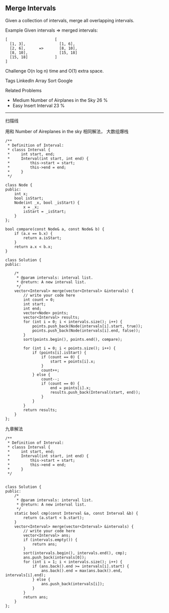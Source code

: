 ## Merge Intervals ##

Given a collection of intervals, merge all overlapping intervals.

Example
Given intervals => merged intervals:

	[                     [
	  [1, 3],               [1, 6],
	  [2, 6],      =>       [8, 10],
	  [8, 10],              [15, 18]
	  [15, 18]            ]
	]
Challenge 
O(n log n) time and O(1) extra space.

Tags 
LinkedIn Array Sort Google

Related Problems 

- Medium Number of Airplanes in the Sky 26 %
- Easy Insert Interval 23 %

----------
扫描线

用和 Number of Aireplanes in the sky 相同解法， 大数组爆栈

	/**
	 * Definition of Interval:
	 * classs Interval {
	 *     int start, end;
	 *     Interval(int start, int end) {
	 *         this->start = start;
	 *         this->end = end;
	 *     }
	 */
	
	class Node {
	public:
	    int x;
	    bool isStart;
	    Node(int _x, bool _isStart) {
	        x = _x;
	        isStart = _isStart;
	    }
	};
	
	bool compare(const Node& a, const Node& b) {
	    if (a.x == b.x) {
	        return a.isStart;
	    }
	    return a.x < b.x;
	}
	
	class Solution {
	public:
	
	    /*
	     * @param intervals: interval list.
	     * @return: A new interval list.
	     */
	    vector<Interval> merge(vector<Interval> &intervals) {
	        // write your code here
	        int count = 0;
	        int start;
	        int end;
	        vector<Node> points;
	        vector<Interval> results;
	        for (int i = 0; i < intervals.size(); i++) {
	            points.push_back(Node(intervals[i].start, true));
	            points.push_back(Node(intervals[i].end, false));
	        }
	        sort(points.begin(), points.end(), compare);
	
	        for (int i = 0; i < points.size(); i++) {
	            if (points[i].isStart) {
	                if (count == 0) {
	                    start = points[i].x;
	                } 
	                count++;
	            } else {
	                count--;
	                if (count == 0) {
	                    end = points[i].x;
	                    results.push_back(Interval(start, end));
	                }
	            }
	        }
	        return results;
	    }
	};

九章解法

	/**
	 * Definition of Interval:
	 * classs Interval {
	 *     int start, end;
	 *     Interval(int start, int end) {
	 *         this->start = start;
	 *         this->end = end;
	 *     }
	 */
	
	
	class Solution {
	public:
	    /*
	     * @param intervals: interval list.
	     * @return: A new interval list.
	     */
	    static bool cmp(const Interval &a, const Interval &b) {
	        return (a.start < b.start);
	    }
	    vector<Interval> merge(vector<Interval> &intervals) {
	        // write your code here
	        vector<Interval> ans;
	        if (intervals.empty()) {
	            return ans;
	        } 
	        sort(intervals.begin(), intervals.end(), cmp);
	        ans.push_back(intervals[0]);
	        for (int i = 1; i < intervals.size(); i++) { 
	            if (ans.back().end >= intervals[i].start) {
	                ans.back().end = max(ans.back().end, intervals[i].end);
	            } else {
	                ans.push_back(intervals[i]);
	            }
	        }
	        return ans; 
	    }
	};